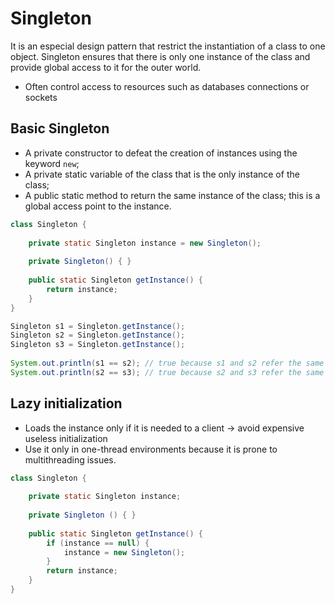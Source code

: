# Singleton

It is an especial design pattern that restrict the instantiation of a class to one object. Singleton ensures that
 there is only one instance of the class and provide global access to it for the outer world.

- Often control access to resources such as databases connections or sockets

## Basic Singleton

- A private constructor to defeat the creation of instances using the keyword `new`;
- A private static variable of the class that is the only instance of the class;
- A public static method to return the same instance of the class; this is a global access point to the instance.

```java
class Singleton {
 
    private static Singleton instance = new Singleton();
 
    private Singleton() { }
 
    public static Singleton getInstance() {
        return instance;
    }
}

Singleton s1 = Singleton.getInstance();
Singleton s2 = Singleton.getInstance();
Singleton s3 = Singleton.getInstance();
        
System.out.println(s1 == s2); // true because s1 and s2 refer the same object
System.out.println(s2 == s3); // true because s2 and s3 refer the same object
```

## Lazy initialization

- Loads the instance only if it is needed to a client → avoid expensive useless initialization
- Use it only in one-thread environments because it is prone to multithreading issues.

```java
class Singleton {
    
    private static Singleton instance;
    
    private Singleton () { }
 
    public static Singleton getInstance() {
        if (instance == null) {
            instance = new Singleton();
        }
        return instance;
    }
}
```